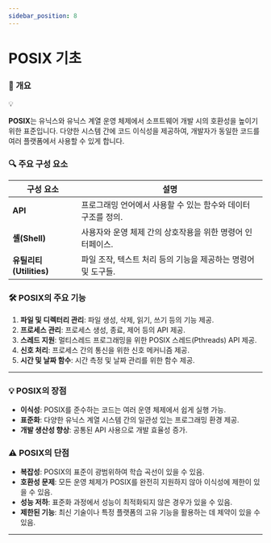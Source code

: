 ```yaml
---
sidebar_position: 8
---
```


# POSIX 기초

### 📖 개요

<aside>
💡

**POSIX**는 유닉스와 유닉스 계열 운영 체제에서 소프트웨어 개발 시의 호환성을 높이기 위한 표준입니다. 다양한 시스템 간에 코드 이식성을 제공하여, 개발자가 동일한 코드를 여러 플랫폼에서 사용할 수 있게 합니다.

</aside>

### 🔍 주요 구성 요소

| **구성 요소** | **설명** |
| --- | --- |
| **API** | 프로그래밍 언어에서 사용할 수 있는 함수와 데이터 구조를 정의. |
| **셸(Shell)** | 사용자와 운영 체제 간의 상호작용을 위한 명령어 인터페이스. |
| **유틸리티(Utilities)** | 파일 조작, 텍스트 처리 등의 기능을 제공하는 명령어 및 도구들. |

### 🛠️ POSIX의 주요 기능

1. **파일 및 디렉터리 관리**: 파일 생성, 삭제, 읽기, 쓰기 등의 기능 제공.
2. **프로세스 관리**: 프로세스 생성, 종료, 제어 등의 API 제공.
3. **스레드 지원**: 멀티스레드 프로그래밍을 위한 POSIX 스레드(Pthreads) API 제공.
4. **신호 처리**: 프로세스 간의 통신을 위한 신호 메커니즘 제공.
5. **시간 및 날짜 함수**: 시간 측정 및 날짜 관리를 위한 함수 제공.

---

### 💡 POSIX의 장점

- **이식성**: POSIX를 준수하는 코드는 여러 운영 체제에서 쉽게 실행 가능.
- **표준화**: 다양한 유닉스 계열 시스템 간의 일관성 있는 프로그래밍 환경 제공.
- **개발 생산성 향상**: 공통된 API 사용으로 개발 효율성 증가.

### ⚠️ POSIX의 단점

- **복잡성**: POSIX의 표준이 광범위하여 학습 곡선이 있을 수 있음.
- **호환성 문제**: 모든 운영 체제가 POSIX를 완전히 지원하지 않아 이식성에 제한이 있을 수 있음.
- **성능 저하**: 표준화 과정에서 성능이 최적화되지 않은 경우가 있을 수 있음.
- **제한된 기능**: 최신 기술이나 특정 플랫폼의 고유 기능을 활용하는 데 제약이 있을 수 있음.

---